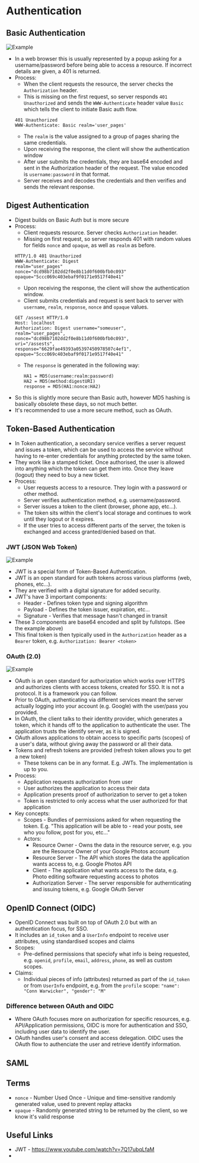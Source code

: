 # Authentication

## Basic Authentication
![Example](/images/basicauth.png)
- In a web browser this is usually represented by a popup asking for a username/password before being able to access a resource. If incorrect details are given, a 401 is returned.
- Process:
	- When the client requests the resource, the server checks the `Authorization` header.
	- This is missing on the first request, so server responds `401 Unauthorized` and sends the `WWW-Authenticate` header value `Basic` which tells the client to initiate Basic auth flow.
	```
	401 Unauthorized
	WWW-Authenticate: Basic realm='user_pages'	
	```
	- The `realm` is the value assigned to a group of pages sharing the same credentials.
	- Upon receiving the response, the client will show the authentication window
	- After user submits the credentials, they are base64 encoded and sent in the Authorization header of the request. The value encoded is `username:password` in that format.
	- Server receives and decodes the credentials and then verifies and sends the relevant response.

## Digest Authentication
- Digest builds on Basic Auth but is more secure
- Process:
	- Client requests resource. Server checks `Authorization` header.
	- Missing on first request, so server responds 401 with random values for fields `nonce` and `opaque`, as well as `realm` as before.
	```
	HTTP/1.0 401 Unauthorized
	WWW-Authenticate: Digest
	realm="user_pages"
	nonce="dcd98b7102dd2f0e8b11d0f600bfb0c093"
	opaque="5ccc069c403ebaf9f0171e9517f40e41"
	```
	- Upon receiving the response, the client will show the authentication window.
	- Client submits credentials and request is sent back to server with `username`, `realm`,  `response`, `nonce` and `opaque` values.
	```
	GET /assest HTTP/1.0
	Host: localhost
	Authorization: Digest username="someuser",
	realm="user_pages",
	nonce="dcd98b7102dd2f0e8b11d0f600bfb0c093",
	uri="/assests",
	response="6629fae49393a05397450978507c4ef1",
	opaque="5ccc069c403ebaf9f0171e9517f40e41"
	```
 	- The `response` is generated in the following way:
    	```
		HA1 = MD5(username:realm:password)
		HA2 = MD5(method:digestURI)
		response = MD5(HA1:nonce:HA2)
     	```
- So this is slightly more secure than Basic auth, however MD5 hashing is basically obsolete these days, so not much better.
- It's recommended to use a more secure method, such as OAuth.


## Token-Based Authentication
- In Token authentication, a secondary service verifies a server request and issues a token, which can be used to access the service without having to re-enter credentials for anything protected by the same token.
- They work like a stamped ticket. Once authorised, the user is allowed into anything which the token can get them into. Once they leave (logout) they need to buy a new ticket.
- Process:
	- User requests access to a resource. They login with a password or other method.
	- Server verifies authentication method, e.g. username/password.
	- Server issues a token to the client (browser, phone app, etc...).
	- The token sits within the client's local storage and continues to work until they logout or it expires.
	- If the user tries to access different parts of the server, the token is exchanged and access granted/denied based on that.

### JWT (JSON Web Token)
![Example](/images/jwt.png)

- JWT is a special form of Token-Based Authentication.
- JWT is an open standard for auth tokens across various platforms (web, phones, etc...).
- They are verified with a digital signature for added security.
- JWT's have 3 important components:
	- Header - Defines token type and signing algorithm
	- Payload - Defines the token issuer, expiration, etc...
	- Signature - Verifies that message hasn't changed in transit
- These 3 components are base64 encoded and split by fullstops. (See the example above)
- This final token is then typically used in the `Authorization` header as a `Bearer` token, e.g. `Authorization: Bearer <token>`


### OAuth (2.0)
![Example](/images/oauth.jpg)
- OAuth is an open standard for authorization which works over HTTPS and authorizes clients with access tokens, created for SSO. It is not a protocol. It is a framework you can follow.
- Prior to OAuth, authenticating via different services meant the server actually logging into your account (e.g. Google) with the user/pass you provided.
- In OAuth, the client talks to their identity provider, which generates a token, which it hands off to the application to authenticate the user. The application trusts the identify server, as it is signed.
- OAuth allows applications to obtain access to specific parts (scopes) of a user's data, without giving away the password or all their data.
- Tokens and refresh tokens are provided (refresh token allows you to get a new token)
  	- These tokens can be in any format. E.g. JWTs. The implementation is up to you.
- Process:
  	- Application requests authorization from user
  	- User authorizes the application to access their data
  	- Application presents proof of authorization to server to get a token
  	- Token is restricted to only access what the user authorized for that application
- Key concepts:
  	- Scopes - Bundles of permissions asked for when requesting the token. E.g. "This application will be able to - read your posts, see who you follow, post for you, etc..."
  	- Actors:
  	  	- Resource Owner - Owns the data in the resource server, e.g. you are the Resource Owner of your Google Photos account
  	  	- Resource Server - The API which stores the data the application wants access to, e.g. Google Photos API
  	  	- Client - The application what wants access to the data, e.g. Photo editing software requesting access to photos
  	  	- Authorization Server - The server responsible for authernticating and issuing tokens, e.g. Google OAuth Server


## OpenID Connect (OIDC)
- OpenID Connect was built on top of OAuth 2.0 but with an authentication focus, for SSO.
- It includes an `id_token` and a `UserInfo` endpoint to receive user attributes, using standardised scopes and claims
- Scopes:
	- Pre-defined permissions that speciofy what info is being requested, e.g. `openid`, `profile`, `email`, `address`, `phone`, as well as custom scopes.
- Claims:
	- Individual pieces of info (attributes) returned as part of the `id_token` or from `UserInfo` endpoint, e.g. from the `profile` scope: `"name": "Conn Warwicker", "gender": "M"`


### Difference between OAuth and OIDC
- Where OAuth focuses more on authorization for specific resources, e.g. API/Application permissions, OIDC is more for authentication and SSO, including user data to identify the user.
- OAuth handles user's consent and access delegation. OIDC uses the OAuth flow to authenciate the user and retrieve identify information.


## SAML


## Terms

- `nonce` - Number Used Once - Unique and time-sensitive randomly generated value, used to prevent replay attacks
- `opaque` - Randomly generated string to be returned by the client, so we know it's valid response


## Useful Links
- JWT - https://www.youtube.com/watch?v=7Q17ubqLfaM
- 
